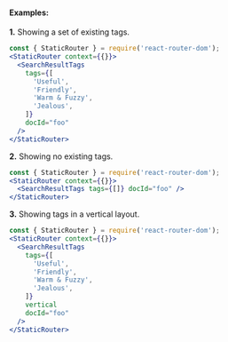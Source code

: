 #### Examples:

__1.__ Showing a set of existing tags.

```jsx
const { StaticRouter } = require('react-router-dom');
<StaticRouter context={{}}>
  <SearchResultTags
    tags={[
      'Useful',
      'Friendly',
      'Warm & Fuzzy',
      'Jealous',
    ]}
    docId="foo"
  />
</StaticRouter>
```

__2.__ Showing no existing tags.

```jsx
const { StaticRouter } = require('react-router-dom');
<StaticRouter context={{}}>
  <SearchResultTags tags={[]} docId="foo" />
</StaticRouter>
```

__3.__ Showing tags in a vertical layout.

```jsx
const { StaticRouter } = require('react-router-dom');
<StaticRouter context={{}}>
  <SearchResultTags
    tags={[
      'Useful',
      'Friendly',
      'Warm & Fuzzy',
      'Jealous',      
    ]}
    vertical
    docId="foo"
  />
</StaticRouter>
```
